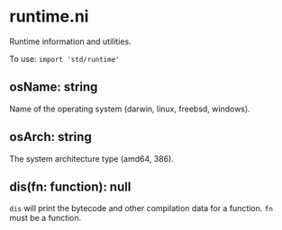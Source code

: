 # runtime.ni

Runtime information and utilities.

To use: `import 'std/runtime'`

## osName: string

Name of the operating system (darwin, linux, freebsd, windows).

## osArch: string

The system architecture type (amd64, 386).

## dis(fn: function): null

`dis` will print the bytecode and other compilation data for a function. `fn` must be a function.
